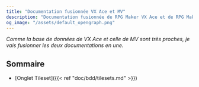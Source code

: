 ```yaml
---
title: "Documentation fusionnée VX Ace et MV"
description: "Documentation fusionnée de RPG Maker VX Ace et de RPG Maker MV. TRaduction à partir des fichiers originaux anglais."
og_image: "/assets/default_opengraph.png"
---
```


*Comme la base de données de VX Ace et celle de MV sont très proches, je vais fusionner les deux documentations en une.*

## Sommaire

* [Onglet Tileset]({{< ref "doc/bdd/tilesets.md" >}})
